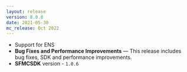 ```yaml
---
layout: release
version: 8.0.8
date: 2021-05-30
mc_release: Oct 2022
---
```


* Support for ENS
* **Bug Fixes and Performance Improvements** — This release includes bug fixes, SDK and performance improvements.
* **SFMCSDK** version - `1.0.6`
